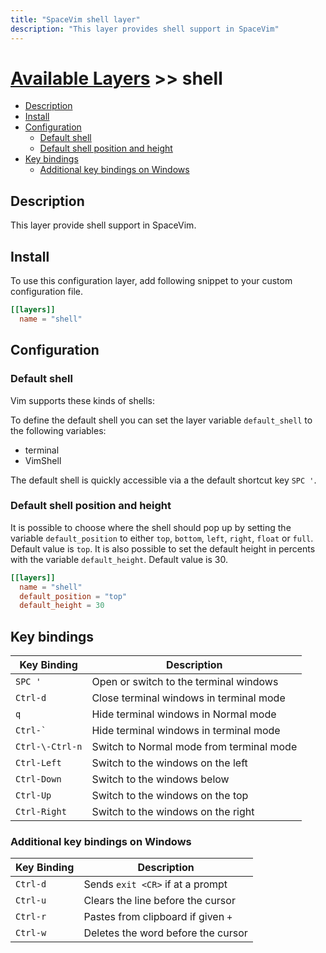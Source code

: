 ```yaml
---
title: "SpaceVim shell layer"
description: "This layer provides shell support in SpaceVim"
---
```


# [Available Layers](../) >> shell

<!-- vim-markdown-toc GFM -->

- [Description](#description)
- [Install](#install)
- [Configuration](#configuration)
  - [Default shell](#default-shell)
  - [Default shell position and height](#default-shell-position-and-height)
- [Key bindings](#key-bindings)
  - [Additional key bindings on Windows](#additional-key-bindings-on-windows)

<!-- vim-markdown-toc -->

## Description

This layer provide shell support in SpaceVim.

## Install

To use this configuration layer, add following snippet to your custom configuration file.

```toml
[[layers]]
  name = "shell"
```

## Configuration

### Default shell

Vim supports these kinds of shells:

To define the default shell you can set the layer variable `default_shell` to the following variables:

- terminal
- VimShell

The default shell is quickly accessible via a the default shortcut key `SPC '`.

### Default shell position and height

It is possible to choose where the shell should pop up by setting the
variable `default_position` to either `top`, `bottom`, `left`, `right`, `float`
or `full`. Default value is `top`. It is also possible to set the default height
in percents with the variable `default_height`. Default value is 30.

```toml
[[layers]]
  name = "shell"
  default_position = "top"
  default_height = 30
```

## Key bindings

| Key Binding     | Description                              |
| --------------- | ---------------------------------------- |
| `SPC '`         | Open or switch to the terminal windows   |
| `Ctrl-d`        | Close terminal windows in terminal mode  |
| `q`             | Hide terminal windows in Normal mode     |
| `` Ctrl-` ``    | Hide terminal windows in terminal mode   |
| `Ctrl-\-Ctrl-n` | Switch to Normal mode from terminal mode |
| `Ctrl-Left`     | Switch to the windows on the left        |
| `Ctrl-Down`     | Switch to the windows below              |
| `Ctrl-Up`       | Switch to the windows on the top         |
| `Ctrl-Right`    | Switch to the windows on the right       |

### Additional key bindings on Windows

| Key Binding | Description                        |
| ----------- | ---------------------------------- |
| `Ctrl-d`    | Sends `exit <CR>` if at a prompt   |
| `Ctrl-u`    | Clears the line before the cursor  |
| `Ctrl-r`    | Pastes from clipboard if given `+` |
| `Ctrl-w`    | Deletes the word before the cursor |
